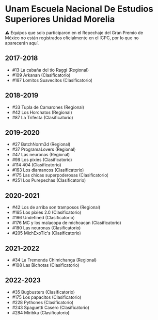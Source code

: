 # Unam Escuela Nacional De Estudios Superiores Unidad Morelia

:warning: Equipos que solo participaron en el Repechaje del Gran Premio de México no están registrados oficialmente en el ICPC, por lo que no aparecerán aquí.

## 2017-2018

- #13 La cabaña del tio Raggi (Regional)
- #109 Arkanan (Clasificatorio)
- #167 Lomitos Suavecitos (Clasificatorio)

## 2018-2019

- #33 Tupla de Camarones (Regional)
- #42 Los Horchatos (Regional)
- #87 La Trifecta (Clasificatorio)

## 2019-2020

- #27 BatchNorm3d (Regional)
- #37 ProgramaLovers (Regional)
- #47 Las neuronas (Regional)
- #98 Los pixies (Clasificatorio)
- #114 404 (Clasificatorio)
- #163 Los diamancos (Clasificatorio)
- #175 Las chicas superpoderosas (Clasificatorio)
- #251 Los Purepechas (Clasificatorio)

## 2020-2021

- #42 Los de arriba son tramposos (Regional)
- #165 Los pixies 2.0 (Clasificatorio)
- #166 Undefined (Clasificatorio)
- #176 MC y los malacopa de michoacan (Clasificatorio)
- #180 Las neuronas (Clasificatorio)
- #205 MichExoTic's (Clasificatorio)

## 2021-2022

- #34 La Tremenda Chimichanga (Regional)
- #108 Las Bichotas (Clasificatorio)

## 2022-2023

- #35 Bugbusters (Clasificatorio)
- #175 Los papacitos (Clasificatorio)
- #228 Pythones (Clasificatorio)
- #243 Spaguetti Casero (Clasificatorio)
- #284 Miribka (Clasificatorio)


